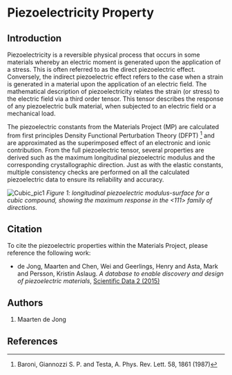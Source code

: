 # Piezoelectricity Property

## Introduction

Piezoelectricity is a reversible physical process that occurs in some
materials whereby an electric moment is generated upon the application
of a stress. This is often referred to as the direct piezoelectric
effect. Conversely, the indirect piezoelectric effect refers to the case
when a strain is generated in a material upon the application of an
electric field. The mathematical description of piezoelectricity relates
the strain (or stress) to the electric field via a third order tensor.
This tensor describes the response of any piezoelectric bulk material,
when subjected to an electric field or a mechanical load.

The piezoelectric constants from the Materials Project (MP) are
calculated from first principles Density Functional Perturbation Theory
(DFPT) [^1] and are approximated as the superimposed effect of an
electronic and ionic contribution. From the full piezoelectric tensor,
several properties are derived such as the maximum longitudinal
piezoelectric modulus and the corresponding crystallographic direction.
Just as with the elastic constants, multiple consistency checks are
performed on all the calculated piezoelectric data to ensure its
reliability and accuracy.

![Cubic_pic1](/methodology/img/piezoelectricity/Cubic_pic1.png)
_Figure 1: longitudinal piezoelectric modulus-surface
for a cubic compound, showing the maximum response in the &lt;111&gt;
family of directions._

## Citation

To cite the piezoelectric properties within the Materials Project,
please reference the following work:

- de Jong, Maarten and Chen, Wei and Geerlings, Henry and Asta, Mark and
  Persson, Kristin Aslaug. _A database to enable discovery and design of
  piezoelectric materials_, [Scientific Data 2 (2015)](http://www.nature.com/articles/sdata201553)

## Authors

1. Maarten de Jong

## References

[^1]:
    Baroni, Giannozzi S. P. and Testa, A. Phys. Rev. Lett. 58, 1861
    (1987)

[^2]:
    Nye, J. F. Physical properties of crystals (Clarendon press,
    1985).

[^3]:
    Bachmann, F., Hielscher, R. & Schaeben, H. Texture analysis with
    MTEX-free and open source software toolbox. Solid State Phenomena 160,
    63–68 (2010).

[^4]:
    Hielscher, R. & Schaeben, H. A novel pole figure inversion method:
    specification of the MTEX algorithm. Journal of Applied Crystallography
    41, 1024–1037 (2008).

[^5]:
    Mainprice, D., Hielscher, R. & Schaeben, H. Calculating
    anisotropic physical properties from texture data using the MTEX
    open-source package. Geological Society, London, Special Publications
    360, 175–192 (2011).
